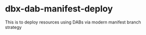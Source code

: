 # dbx-dab-manifest-deploy
This is to deploy resources using DABs via modern manifest branch strategy
